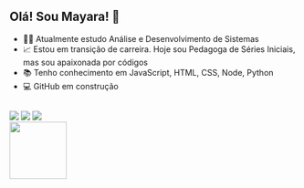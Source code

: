 ## Olá! Sou Mayara! 👋   
- 👩‍🎓 Atualmente estudo Análise e Desenvolvimento de Sistemas 
- 📈 Estou em transição de carreira. Hoje sou Pedagoga de Séries Iniciais, 
 mas sou apaixonada por códigos
- 📚 Tenho conhecimento em JavaScript, HTML, CSS, Node, Python
- 💻 GitHub em construção
##
<div>
  <a href = "mailto:mmribeiroes@gmail.com"><img src="https://img.shields.io/badge/-Gmail-%23333?style=for-the-badge&logo=gmail&logoColor=white" alvo ="_blank"></a>
  <a href="https://www.linkedin.com/in/mayara-marta-ribeiro-29897a150/" target="_blank"><img src="https://img.shields.io/badge/LinkedIn-0077B5?style=for-the-badge&logo=linkedin&logoColor=white" target="_blank"></a>
  <a href="https://instagram.com/mayara.m.ribeiro" target="_blank"><img src="https://img.shields.io/badge/Instagram-E4405F?style=for-the-badge&logo=instagram&logoColor=white" target="_blank"></a>
<div>
  
<div align="left">
 <a href="https://github.com/MayaraMRibeiro">
 <img height="100em" src="https://github-readme-stats.vercel.app/api/top-langs/?username=MayaraMRibeiro&layout=compact&langs_count=7&theme=dracula"/>
</div>
  

  
